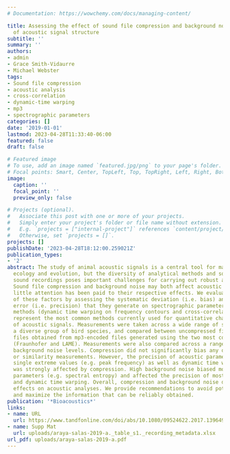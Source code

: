 ```yaml
---
# Documentation: https://wowchemy.com/docs/managing-content/

title: Assessing the effect of sound file compression and background noise on measures
  of acoustic signal structure
subtitle: ''
summary: ''
authors:
- admin
- Grace Smith-Vidaurre
- Michael Webster
tags:
- Sound file compression
- acoustic analysis
- cross-correlation
- dynamic-time warping
- mp3
- spectrographic parameters
categories: []
date: '2019-01-01'
lastmod: 2023-04-28T11:33:40-06:00
featured: false
draft: false

# Featured image
# To use, add an image named `featured.jpg/png` to your page's folder.
# Focal points: Smart, Center, TopLeft, Top, TopRight, Left, Right, BottomLeft, Bottom, BottomRight.
image:
  caption: ''
  focal_point: ''
  preview_only: false

# Projects (optional).
#   Associate this post with one or more of your projects.
#   Simply enter your project's folder or file name without extension.
#   E.g. `projects = ["internal-project"]` references `content/project/deep-learning/index.md`.
#   Otherwise, set `projects = []`.
projects: []
publishDate: '2023-04-28T18:12:00.259021Z'
publication_types:
- '2'
abstract: The study of animal acoustic signals is a central tool for many fields in
  ecology and evolution, but the diversity of analytical methods and sources of animal
  sound recordings poses important challenges for carrying out robust acoustic analyses.
  Sound file compression and background noise may both affect acoustic analysis, although
  little attention has been paid to their respective effects. We evaluated the effect
  of these factors by assessing the systematic deviation (i.e. bias) and measurement
  error (i.e. precision) that they generate on spectrographic parameters and two (dis)similarity
  methods (dynamic time warping on frequency contours and cross-correlation), which
  represent the most common methods currently used for quantitative characterization
  of acoustic signals. Measurements were taken across a wide range of signals from
  a diverse group of bird species, and compared between uncompressed files and decompressed
  files obtained from mp3-encoded files generated using the two most common mp3 encoders
  (Fraunhofer and LAME). Measurements were also compared across a range of synthetically-generated
  background noise levels. Compression did not significantly bias any of the acoustic
  or similarity measurements. However, the precision of acoustic parameters representing
  single extreme values (e.g. peak frequency) as well as dynamic time warping distances,
  was strongly affected by compression. High background noise biased most energy distribution-related
  parameters (e.g. spectral entropy) and affected the precision of most acoustic parameters
  and dynamic time warping. Overall, compression and background noise did have considerable
  effects on acoustic analyses. We provide recommendations to avoid potential pitfalls
  and maximize the information that can be reliably obtained.
publication: '*Bioacoustics*'
links:
- name: URL
  url: https://www.tandfonline.com/doi/abs/10.1080/09524622.2017.1396498
- name: Supp Mat
  url: uploads/araya-salas-2019-a._table_s1._recording_metadata.xlsx
url_pdf: uploads/araya-salas-2019-a.pdf
---
```

